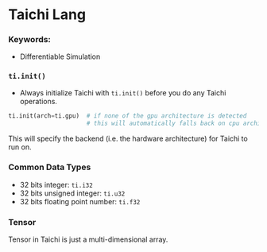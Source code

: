 # Taichi Lang

### Keywords:

- Differentiable Simulation

### `ti.init()`

- Always initialize Taichi with `ti.init()` before you do any Taichi operations.

```python
ti.init(arch=ti.gpu)  # if none of the gpu architecture is detected
                      # this will automatically falls back on cpu architectures.
```

This will specify the backend (i.e. the hardware architecture) for Taichi to run on.

### Common Data Types

- 32 bits integer: `ti.i32`
- 32 bits unsigned integer: `ti.u32`
- 32 bits floating point number: `ti.f32`

### Tensor

Tensor in Taichi is just a multi-dimensional array.

